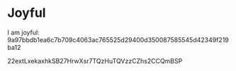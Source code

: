 # Joyful

I am joyful: 9a97bbdb1ea6c7b709c4063ac765525d29400d350087585545d42349f219ba12


22extLxekaxhkSB27HrwXsr7TQzHuTQVzzCZhs2CCQmBSP